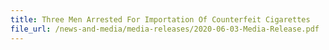 ```yaml
---
title: Three Men Arrested For Importation Of Counterfeit Cigarettes 
file_url: /news-and-media/media-releases/2020-06-03-Media-Release.pdf
---
```

